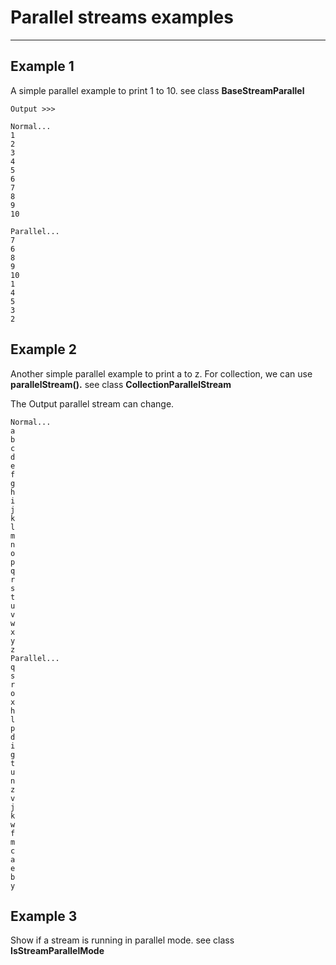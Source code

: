 
# Parallel streams examples
---

## Example 1 

A simple parallel example to print 1 to 10. see class **BaseStreamParallel**

```
Output >>>

Normal...
1
2
3
4
5
6
7
8
9
10

Parallel...
7
6
8
9
10
1
4
5
3
2
```
## Example 2

Another simple parallel example to print a to z. For collection, we can use **parallelStream().** see class **CollectionParallelStream**

The Output parallel stream can change.
```
Normal...
a
b
c
d
e
f
g
h
i
j
k
l
m
n
o
p
q
r
s
t
u
v
w
x
y
z
Parallel...
q
s
r
o
x
h
l
p
d
i
g
t
u
n
z
v
j
k
w
f
m
c
a
e
b
y
```

## Example 3

Show if a stream is running in parallel mode. see class **IsStreamParallelMode**



